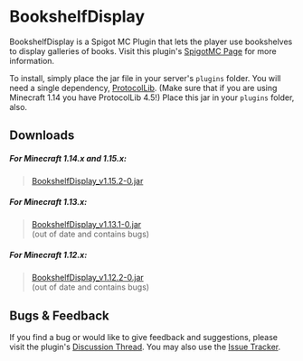# BookshelfDisplay

BookshelfDisplay is a Spigot MC Plugin that lets the player use bookshelves to display galleries of books.
Visit this plugin's [SpigotMC Page](https://www.spigotmc.org/resources/bookshelfdisplay.67225/) for more information.

To install, simply place the jar file in your server's `plugins` folder. You will need a single dependency, 
[ProtocolLib](https://www.spigotmc.org/resources/protocollib.1997/). (Make sure that if you are using Minecraft 1.14 
you have ProtocolLib 4.5!) Place this jar in your `plugins` folder, also.

## Downloads

##### For Minecraft 1.14.x and 1.15.x:
> [BookshelfDisplay_v1.15.2-0.jar](https://github.com/Cynadyde/BookshelfDisplay/raw/master/builds/BookshelfDisplay_v1.15.2-0.jar)

##### For Minecraft 1.13.x:
> [BookshelfDisplay_v1.13.1-0.jar](https://github.com/Cynadyde/BookshelfDisplay/raw/master/builds/BookshelfDisplay_v1.13.1-0.jar)  
  (out of date and contains bugs)

##### For Minecraft 1.12.x:
> [BookshelfDisplay_v1.12.2-0.jar](https://github.com/Cynadyde/BookshelfDisplay/raw/master/builds/BookshelfDisplay_v1.12.2-0.jar)  
  (out of date and contains bugs)

## Bugs & Feedback

If you find a bug or would like to give feedback and suggestions, please visit
the plugin's [Discussion Thread](https://www.spigotmc.org/threads/bookshelfdisplay.372139/).
You may also use the [Issue Tracker](https://github.com/Cynadyde/BookshelfDisplay/issues).
